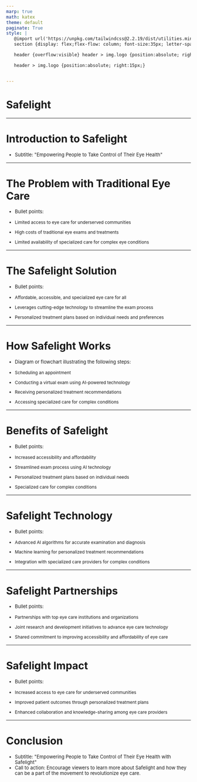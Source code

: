 ```yaml
---
marp: true
math: katex
theme: default
paginate: True
style: |
   @import url('https://unpkg.com/tailwindcss@2.2.19/dist/utilities.min.css');
   section {display: flex;flex-flow: column; font-size:35px; letter-spacing:1.4px;}

   header {overflow:visible} header > img.logo {position:absolute; right:15px;}

   header > img.logo {position:absolute; right:15px;}


---
```

<!-- backgroundImage: url('backgrounds/aaabstract (4).png') -->
<!-- _class: lead -->

 # Safelight

---
<style scoped>p,li {font-size:0.96em}</style>

 # **Introduction to Safelight**

- Subtitle: "Empowering People to Take Control of Their Eye Health"

---
<style scoped>p,li {font-size:0.84em}</style>

 # The Problem with Traditional Eye Care
- Bullet points:

+ Limited access to eye care for underserved communities

+ High costs of traditional eye exams and treatments

+ Limited availability of specialized care for complex eye conditions


---
<style scoped>p,li {font-size:0.84em}</style>

 # The Safelight Solution
- Bullet points:

+ Affordable, accessible, and specialized eye care for all

+ Leverages cutting-edge technology to streamline the exam process

+ Personalized treatment plans based on individual needs and preferences


---
<style scoped>p,li {font-size:0.80em}</style>

 # How Safelight Works
- Diagram or flowchart illustrating the following steps:

+ Scheduling an appointment

+ Conducting a virtual exam using AI-powered technology

+ Receiving personalized treatment recommendations

+ Accessing specialized care for complex conditions


---
<style scoped>p,li {font-size:0.80em}</style>

 # Benefits of Safelight

- Bullet points:

+ Increased accessibility and affordability

+ Streamlined exam process using AI technology

+ Personalized treatment plans based on individual needs

+ Specialized care for complex conditions

---
<style scoped>p,li {font-size:0.84em}</style>

 # Safelight Technology

- Bullet points:

+ Advanced AI algorithms for accurate examination and diagnosis

+ Machine learning for personalized treatment recommendations

+ Integration with specialized care providers for complex conditions

---
<style scoped>p,li {font-size:0.84em}</style>

 # **Safelight Partnerships**

- Bullet points:

+ Partnerships with top eye care institutions and organizations

+ Joint research and development initiatives to advance eye care technology

+ Shared commitment to improving accessibility and affordability of eye care

---
<style scoped>p,li {font-size:0.84em}</style>

 # **Safelight Impact**
- Bullet points:

+ Increased access to eye care for underserved communities

+ Improved patient outcomes through personalized treatment plans

+ Enhanced collaboration and knowledge-sharing among eye care providers


---
<style scoped>p,li {font-size:0.92em}</style>

 # Conclusion

- Subtitle: "Empowering People to Take Control of Their Eye Health with Safelight"
- Call to action: Encourage viewers to learn more about Safelight and how they can be a part of the movement to revolutionize eye care.